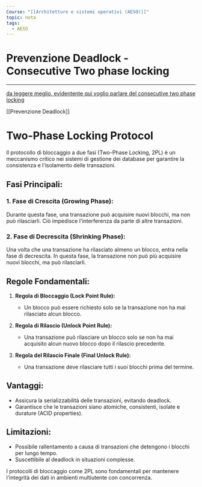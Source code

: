 ```yaml
---
Course: "[[Architetture e sistemi operativi (AESO)]]"
topic: nota
tags:
  - AESO
---
```


# Prevenzione Deadlock - Consecutive Two phase locking
---
[da leggere meglio, evidentente qui voglio parlare del consecutive two phase locking](https://en.wikipedia.org/wiki/Two-phase_locking)

[[Prevenzione Deadlock]]
 # Two-Phase Locking Protocol

Il protocollo di bloccaggio a due fasi (Two-Phase Locking, 2PL) è un meccanismo critico nei sistemi di gestione dei database per garantire la consistenza e l'isolamento delle transazioni.

## Fasi Principali:

### 1. Fase di Crescita (Growing Phase):

Durante questa fase, una transazione può acquisire nuovi blocchi, ma non può rilasciarli. Ciò impedisce l'interferenza da parte di altre transazioni.

### 2. Fase di Decrescita (Shrinking Phase):

Una volta che una transazione ha rilasciato almeno un blocco, entra nella fase di decrescita. In questa fase, la transazione non può più acquisire nuovi blocchi, ma può rilasciarli.

## Regole Fondamentali:

1. **Regola di Bloccaggio (Lock Point Rule):**
   - Un blocco può essere richiesto solo se la transazione non ha mai rilasciato alcun blocco.

2. **Regola di Rilascio (Unlock Point Rule):**
   - Una transazione può rilasciare un blocco solo se non ha mai acquisito alcun nuovo blocco dopo il rilascio precedente.

3. **Regola del Rilascio Finale (Final Unlock Rule):**
   - Una transazione deve rilasciare tutti i suoi blocchi prima del termine.

## Vantaggi:

- Assicura la serializzabilità delle transazioni, evitando deadlock.
- Garantisce che le transazioni siano atomiche, consistenti, isolate e durature (ACID properties).

## Limitazioni:

- Possibile rallentamento a causa di transazioni che detengono i blocchi per lungo tempo.
- Suscettibile al deadlock in situazioni complesse.

I protocolli di bloccaggio come 2PL sono fondamentali per mantenere l'integrità dei dati in ambienti multiutente con concorrenza.